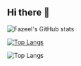 ## Hi there 👋


![Fazeel's GitHub stats](https://github-readme-stats.vercel.app/api?username=mfazeelfarooq&show_icons=true&theme=tokyonight)

[![Top Langs](https://github-readme-stats.vercel.app/api/top-langs/?username=mfazeelfarooq)](https://github.com/mfazeelfarooq/github-readme-stats)

![Top Langs](https://github-readme-stats.vercel.app/api/top-langs/?username=mfazeelfarooq&langs_count=8)
